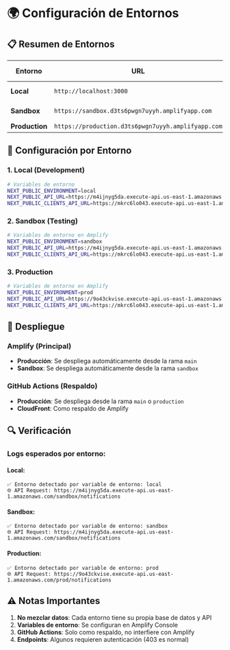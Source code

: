 # 🌍 Configuración de Entornos

## 📋 Resumen de Entornos

| Entorno | URL | API Gateway | Descripción |
|---------|-----|-------------|-------------|
| **Local** | `http://localhost:3000` | Sandbox | Desarrollo local |
| **Sandbox** | `https://sandbox.d3ts6pwgn7uyyh.amplifyapp.com` | Sandbox | Pruebas y desarrollo |
| **Production** | `https://production.d3ts6pwgn7uyyh.amplifyapp.com` | Production | Producción |

## 🔧 Configuración por Entorno

### 1. Local (Development)
```bash
# Variables de entorno
NEXT_PUBLIC_ENVIRONMENT=local
NEXT_PUBLIC_API_URL=https://m4ijnyg5da.execute-api.us-east-1.amazonaws.com/sandbox
NEXT_PUBLIC_CLIENTS_API_URL=https://mkrc6lo043.execute-api.us-east-1.amazonaws.com/sandbox
```

### 2. Sandbox (Testing)
```bash
# Variables de entorno en Amplify
NEXT_PUBLIC_ENVIRONMENT=sandbox
NEXT_PUBLIC_API_URL=https://m4ijnyg5da.execute-api.us-east-1.amazonaws.com/sandbox
NEXT_PUBLIC_CLIENTS_API_URL=https://mkrc6lo043.execute-api.us-east-1.amazonaws.com/sandbox
```

### 3. Production
```bash
# Variables de entorno en Amplify
NEXT_PUBLIC_ENVIRONMENT=prod
NEXT_PUBLIC_API_URL=https://9o43ckvise.execute-api.us-east-1.amazonaws.com/prod
NEXT_PUBLIC_CLIENTS_API_URL=https://mkrc6lo043.execute-api.us-east-1.amazonaws.com/prod
```

## 🚀 Despliegue

### Amplify (Principal)
- **Producción**: Se despliega automáticamente desde la rama `main`
- **Sandbox**: Se despliega automáticamente desde la rama `sandbox`

### GitHub Actions (Respaldo)
- **Producción**: Se despliega desde la rama `main` o `production`
- **CloudFront**: Como respaldo de Amplify

## 🔍 Verificación

### Logs esperados por entorno:

#### Local:
```
✅ Entorno detectado por variable de entorno: local
🌐 API Request: https://m4ijnyg5da.execute-api.us-east-1.amazonaws.com/sandbox/notifications
```

#### Sandbox:
```
✅ Entorno detectado por variable de entorno: sandbox
🌐 API Request: https://m4ijnyg5da.execute-api.us-east-1.amazonaws.com/sandbox/notifications
```

#### Production:
```
✅ Entorno detectado por variable de entorno: prod
🌐 API Request: https://9o43ckvise.execute-api.us-east-1.amazonaws.com/prod/notifications
```

## ⚠️ Notas Importantes

1. **No mezclar datos**: Cada entorno tiene su propia base de datos y API
2. **Variables de entorno**: Se configuran en Amplify Console
3. **GitHub Actions**: Solo como respaldo, no interfiere con Amplify
4. **Endpoints**: Algunos requieren autenticación (403 es normal)

